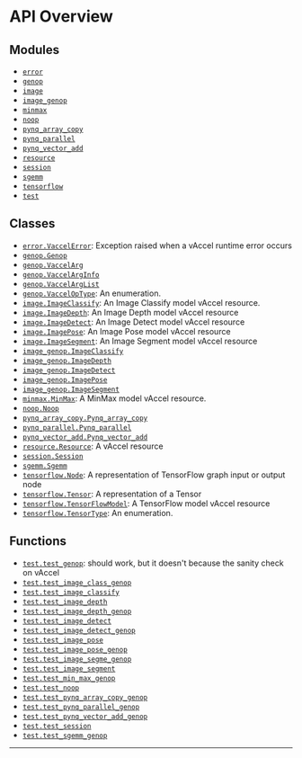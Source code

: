 <!-- markdownlint-disable -->

# API Overview

## Modules

- [`error`](./error.md#module-error)
- [`genop`](./genop.md#module-genop)
- [`image`](./image.md#module-image)
- [`image_genop`](./image_genop.md#module-image_genop)
- [`minmax`](./minmax.md#module-minmax)
- [`noop`](./noop.md#module-noop)
- [`pynq_array_copy`](./pynq_array_copy.md#module-pynq_array_copy)
- [`pynq_parallel`](./pynq_parallel.md#module-pynq_parallel)
- [`pynq_vector_add`](./pynq_vector_add.md#module-pynq_vector_add)
- [`resource`](./resource.md#module-resource)
- [`session`](./session.md#module-session)
- [`sgemm`](./sgemm.md#module-sgemm)
- [`tensorflow`](./tensorflow.md#module-tensorflow)
- [`test`](./test.md#module-test)

## Classes

- [`error.VaccelError`](./error.md#class-vaccelerror): Exception raised when a vAccel runtime error occurs
- [`genop.Genop`](./genop.md#class-genop)
- [`genop.VaccelArg`](./genop.md#class-vaccelarg)
- [`genop.VaccelArgInfo`](./genop.md#class-vaccelarginfo)
- [`genop.VaccelArgList`](./genop.md#class-vaccelarglist)
- [`genop.VaccelOpType`](./genop.md#class-vacceloptype): An enumeration.
- [`image.ImageClassify`](./image.md#class-imageclassify): An Image Classify model vAccel resource.
- [`image.ImageDepth`](./image.md#class-imagedepth): An Image Depth model vAccel resource
- [`image.ImageDetect`](./image.md#class-imagedetect): An Image Detect model vAccel resource
- [`image.ImagePose`](./image.md#class-imagepose): An Image Pose model vAccel resource
- [`image.ImageSegment`](./image.md#class-imagesegment): An Image Segment model vAccel resource
- [`image_genop.ImageClassify`](./image_genop.md#class-imageclassify)
- [`image_genop.ImageDepth`](./image_genop.md#class-imagedepth)
- [`image_genop.ImageDetect`](./image_genop.md#class-imagedetect)
- [`image_genop.ImagePose`](./image_genop.md#class-imagepose)
- [`image_genop.ImageSegment`](./image_genop.md#class-imagesegment)
- [`minmax.MinMax`](./minmax.md#class-minmax): A MinMax model vAccel resource.
- [`noop.Noop`](./noop.md#class-noop)
- [`pynq_array_copy.Pynq_array_copy`](./pynq_array_copy.md#class-pynq_array_copy)
- [`pynq_parallel.Pynq_parallel`](./pynq_parallel.md#class-pynq_parallel)
- [`pynq_vector_add.Pynq_vector_add`](./pynq_vector_add.md#class-pynq_vector_add)
- [`resource.Resource`](./resource.md#class-resource): A vAccel resource
- [`session.Session`](./session.md#class-session)
- [`sgemm.Sgemm`](./sgemm.md#class-sgemm)
- [`tensorflow.Node`](./tensorflow.md#class-node): A representation of TensorFlow graph input or output node
- [`tensorflow.Tensor`](./tensorflow.md#class-tensor): A representation of a Tensor
- [`tensorflow.TensorFlowModel`](./tensorflow.md#class-tensorflowmodel): A TensorFlow model vAccel resource
- [`tensorflow.TensorType`](./tensorflow.md#class-tensortype): An enumeration.

## Functions

- [`test.test_genop`](./test.md#function-test_genop): should work, but it doesn't because the sanity check on vAccel
- [`test.test_image_class_genop`](./test.md#function-test_image_class_genop)
- [`test.test_image_classify`](./test.md#function-test_image_classify)
- [`test.test_image_depth`](./test.md#function-test_image_depth)
- [`test.test_image_depth_genop`](./test.md#function-test_image_depth_genop)
- [`test.test_image_detect`](./test.md#function-test_image_detect)
- [`test.test_image_detect_genop`](./test.md#function-test_image_detect_genop)
- [`test.test_image_pose`](./test.md#function-test_image_pose)
- [`test.test_image_pose_genop`](./test.md#function-test_image_pose_genop)
- [`test.test_image_segme_genop`](./test.md#function-test_image_segme_genop)
- [`test.test_image_segment`](./test.md#function-test_image_segment)
- [`test.test_min_max_genop`](./test.md#function-test_min_max_genop)
- [`test.test_noop`](./test.md#function-test_noop)
- [`test.test_pynq_array_copy_genop`](./test.md#function-test_pynq_array_copy_genop)
- [`test.test_pynq_parallel_genop`](./test.md#function-test_pynq_parallel_genop)
- [`test.test_pynq_vector_add_genop`](./test.md#function-test_pynq_vector_add_genop)
- [`test.test_session`](./test.md#function-test_session)
- [`test.test_sgemm_genop`](./test.md#function-test_sgemm_genop)


---


